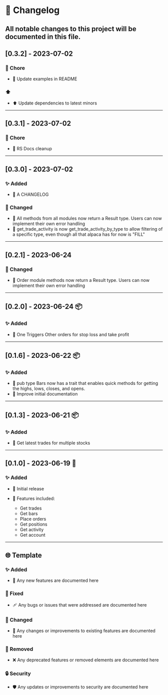 # 🚀 Changelog

## All notable changes to this project will be documented in this file.

## [0.3.2] - 2023-07-02

### 📝 Chore

- 📝 Update examples in README

### ⬆️

- ⬆️ Update dependencies to latest minors

---

## [0.3.1] - 2023-07-02

### 📝 Chore

- 📝 RS Docs cleanup

---

## [0.3.0] - 2023-07-02

### ✨ Added

- 🌟 A CHANGELOG

### 🔄 Changed

- 🔄 All methods from all modules now return a Result type. Users can now implement their own error handling
- 🔄 get_trade_activity is now get_trade_activity_by_type to allow filtering of a specific type, even though all that alpaca has for now is "FILL"

---

## [0.2.1] - 2023-06-24

### 🔄 Changed

- 🔄 Order module methods now return a Result type. Users can now implement their own error handling

---

## [0.2.0] - 2023-06-24 📦

### ✨ Added

- 🌟 One Triggers Other orders for stop loss and take profit

---

## [0.1.6] - 2023-06-22 📦

### ✨ Added

- 🌟 pub type Bars now has a trait that enables quick methods for getting the highs, lows, closes, and opens.
- 🌟 Improve initial documentation

---

## [0.1.3] - 2023-06-21 📦

### ✨ Added

- 🌟 Get latest trades for multiple stocks

---

## [0.1.0] - 2023-06-19 🎉

### ✨ Added

- 🎈 Initial release

- 🚀 Features included:
  - Get trades
  - Get bars
  - Place orders
  - Get positions
  - Get activity
  - Get account

---

## 🌐 Template

### ✨ Added

- 🚀 Any new features are documented here

### 🐞 Fixed

- 🩹 Any bugs or issues that were addressed are documented here

### 🔄 Changed

- 🔄 Any changes or improvements to existing features are documented here

### 🚫 Removed

- ❌ Any deprecated features or removed elements are documented here

### 🔒 Security

- 🛡️ Any updates or improvements to security are documented here
